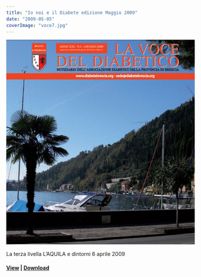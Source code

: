 ```yaml
---
title: "Io noi e il Diabete edizione Maggio 2009"
date: "2009-05-05"
coverImage: "voce7.jpg"
---
```


![](images/voce7.jpg)

La terza livella L’AQUILA e dintorni 6 aprile 2009

<!-- \[vc\_row equal\_height="yes" content\_placement="middle" css=".vc\_custom\_1560783934700{margin-right: 0px !important;margin-left: 0px !important;background-color: #f4f4f4 !important;}"\]\[vc\_column css=".vc\_custom\_1560781514067{padding-top: 30px !important;padding-right: 30px !important;padding-bottom: 30px !important;padding-left: 30px !important;}" offset="vc\_col-lg-4 vc\_col-md-5 vc\_col-xs-12"\]\[ultimate\_heading main\_heading="Io noi e il Diabete edizione Dicembre 2009" heading\_tag="h3" alignment="left" sub\_heading\_font\_size="desktop:20px;" sub\_heading\_line\_height="desktop:30px;" el\_class="accent-subtitle-color" main\_heading\_font\_size="desktop:30px;" main\_heading\_line\_height="desktop:40px;" sub\_heading\_margin="margin-bottom:20px;" main\_heading\_style="font-weight:bold;" main\_heading\_margin="margin-bottom:5px;"\]La voce del dibetico\[/ultimate\_heading\]\[vc\_column\_text css=".vc\_custom\_1572960836213{padding-bottom: 20px !important;}"\]CARI LETTORI,

è un grande onore essere stata chiamata a rappresentare la nostra Associazione, direi una “Grande Associazione”, che per merito di persone come il compianto Sig. Gramegna, il Sig. Efrem Panelli ed il nostro Presidente onorario Sig. Giuseppe Bonardi, ha ottenuto stima e considerazione, e che da circa 30 anni continua la sua opera di sostegno a tutti i diabetici che lo richiedono. Terrò sempre presente il loro esempio di dedizione e di impegno e sono sicura che nei momenti più difficili questo mi aiuterà ad affrontarli meglio. Il compito affidatomi non è di lieve entità, ma sono certa che con l’aiuto continuo dei nostri volontari e di tutto il Direttivo sapremo risolvere i problemi che si presenteranno. Cercheremo di far conoscere le nostre difficoltà a tutti coloro che ci potranno aiutare nella cura di questa patologia e cercheremo soprattutto di portare avanti i programmi che ci siamo prefissati. Programmi che come negli anni scorsi sono stati di grande impegno, ma anche di grande soddisfazione nel vederli realizzati. Oltre all’Assemblea annuale che si terrà il 6 Marzo 2010, alle Giornate della Farmacia che si terranno a fine marzo a Montichiari, al corso per Giovani Diabetici, alla Giornata Mondiale del Diabete, ai corsi di sensibilizzazione nelle scuole, ci auguriamo di poter aprire una nuova Sezione presso l’ospedale di Gavardo, affinché anche i diabetici di quella parte del lago di Garda e della Valsabbia abbiano un punto di riferimento e non si sentano mai soli. Come avrete notato i programmi sono abbastanza congrui ed il lavoro da svolgere esige molta forza di volontà da parte di tutti noi. E’ per questo che invito chi ha un po’ di tempo libero a venire in Associazione, anche solo per un saluto e per dimostrare fiducia nei nostri confronti. Vi aspetto. Siamo prossimi alle Festività ed è con tutto il cuore che invio, unitamente a tutto il Direttivo, a Voi tutti, ai Medici, Infermieri e a tutti coloro che ci seguono nella cura della nostra malattia i miei più sinceri auguri.

**Un cordiale saluto**

#### Il Presidente Edelweiss Ceccardi

\[/vc\_column\_text\]\[vc\_row\_inner\]\[vc\_column\_inner\]\[vc\_column\_text\]

#### [View](http://198.211.122.197/diabetwp/wordpress/wp-content/uploads/2019/11/la_voce_maggio_2009.pdf) | [Download](http://198.211.122.197/diabetwp/wordpress/wp-content/uploads/2019/11/la_voce_maggio_2009.pdf)

\[/vc\_column\_text\]\[/vc\_column\_inner\]\[/vc\_row\_inner\]\[/vc\_column\]\[vc\_column css=".vc\_custom\_1572963084025{padding-top: 35% !important;padding-bottom: 35% !important;background-image: url(http://198.211.122.197/diabetwp/wordpress/wp-content/uploads/2019/11/voce7.jpg?id=2285) !important;background-position: center !important;background-repeat: no-repeat !important;background-size: cover !important;}" offset="vc\_col-lg-8 vc\_col-md-7 vc\_col-xs-12"\]\[/vc\_column\]\[/vc\_row\] -->

#### [View](http://198.211.122.197/diabetwp/wordpress/wp-content/uploads/2019/11/la_voce_maggio_2009.pdf) | [Download](http://198.211.122.197/diabetwp/wordpress/wp-content/uploads/2019/11/la_voce_maggio_2009.pdf)
